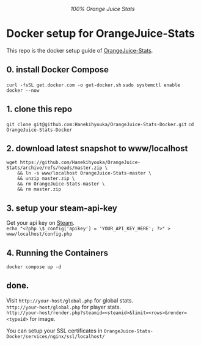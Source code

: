 
<p align="center">
    <em>100% Orange Juice Stats</em>
</p>

# Docker setup for OrangeJuice-Stats
This repo is the docker setup guide of [OrangeJuice-Stats](https://github.com/Hanekihyouka/OrangeJuice-Stats).   


## 0. install Docker Compose
``curl -fsSL get.docker.com -o get-docker.sh``
``sudo systemctl enable docker --now``

## 1. clone this repo
``git clone git@github.com:Hanekihyouka/OrangeJuice-Stats-Docker.git``
``cd OrangeJuice-Stats-Docker``

## 2. download latest snapshot to www/localhost
```
wget https://github.com/Hanekihyouka/OrangeJuice-Stats/archive/refs/heads/master.zip \
    && ln -s www/localhost OrangeJuice-Stats-master \
    && unzip master.zip \
    && rm OrangeJuice-Stats-master \
    && rm master.zip
```

## 3. setup your steam-api-key
Get your api key on [Steam](https://steamcommunity.com/dev).   
``echo "<?php \$_config['apikey'] = 'YOUR_API_KEY_HERE'; ?>" > www/localhost/config.php``

## 4. Running the Containers
```
docker compose up -d
```

## done.
Visit ``http://your-host/global.php`` for global stats.   
``http://your-host/global.php`` for player stats.   
``http://your-host/render.php?steamid=<steamid>&limit=<rows>&render=<typeid>`` for image.   

You can setup your SSL certificates in ``OrangeJuice-Stats-Docker/services/nginx/ssl/localhost/``
